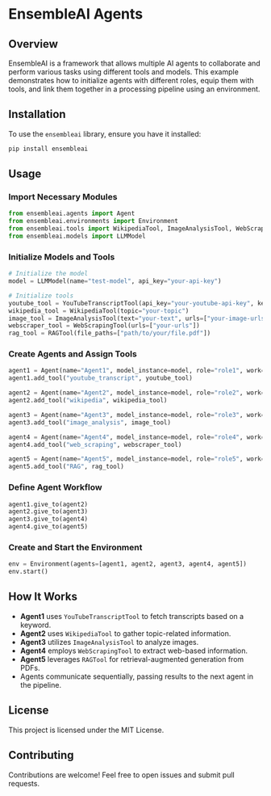 # EnsembleAI Agents

## Overview
EnsembleAI is a framework that allows multiple AI agents to collaborate and perform various tasks using different tools and models. This example demonstrates how to initialize agents with different roles, equip them with tools, and link them together in a processing pipeline using an environment.

## Installation
To use the `ensembleai` library, ensure you have it installed:
```sh
pip install ensembleai
```

## Usage
### Import Necessary Modules
```python
from ensembleai.agents import Agent
from ensembleai.environments import Environment
from ensembleai.tools import WikipediaTool, ImageAnalysisTool, WebScrapingTool, RAGTool, YouTubeTranscriptTool
from ensembleai.models import LLMModel
```

### Initialize Models and Tools
```python
# Initialize the model
model = LLMModel(name="test-model", api_key="your-api-key")

# Initialize tools
youtube_tool = YouTubeTranscriptTool(api_key="your-youtube-api-key", keyword="your-keyword")  # Add 'channel_name' for specific channel search.
wikipedia_tool = WikipediaTool(topic="your-topic")
image_tool = ImageAnalysisTool(text="your-text", urls=["your-image-urls"])
webscraper_tool = WebScrapingTool(urls=["your-urls"])
rag_tool = RAGTool(file_paths=["path/to/your/file.pdf"])
```

### Create Agents and Assign Tools
```python
agent1 = Agent(name="Agent1", model_instance=model, role="role1", work="work1")
agent1.add_tool("youtube_transcript", youtube_tool)

agent2 = Agent(name="Agent2", model_instance=model, role="role2", work="work2")
agent2.add_tool("wikipedia", wikipedia_tool)

agent3 = Agent(name="Agent3", model_instance=model, role="role3", work="work3")
agent3.add_tool("image_analysis", image_tool)

agent4 = Agent(name="Agent4", model_instance=model, role="role4", work="work4")
agent4.add_tool("web_scraping", webscraper_tool)

agent5 = Agent(name="Agent5", model_instance=model, role="role5", work="work5")
agent5.add_tool("RAG", rag_tool)
```

### Define Agent Workflow
```python
agent1.give_to(agent2)
agent2.give_to(agent3)
agent3.give_to(agent4)
agent4.give_to(agent5)
```

### Create and Start the Environment
```python
env = Environment(agents=[agent1, agent2, agent3, agent4, agent5])
env.start()
```

## How It Works
- **Agent1** uses `YouTubeTranscriptTool` to fetch transcripts based on a keyword.
- **Agent2** uses `WikipediaTool` to gather topic-related information.
- **Agent3** utilizes `ImageAnalysisTool` to analyze images.
- **Agent4** employs `WebScrapingTool` to extract web-based information.
- **Agent5** leverages `RAGTool` for retrieval-augmented generation from PDFs.
- Agents communicate sequentially, passing results to the next agent in the pipeline.

## License
This project is licensed under the MIT License.

## Contributing
Contributions are welcome! Feel free to open issues and submit pull requests.